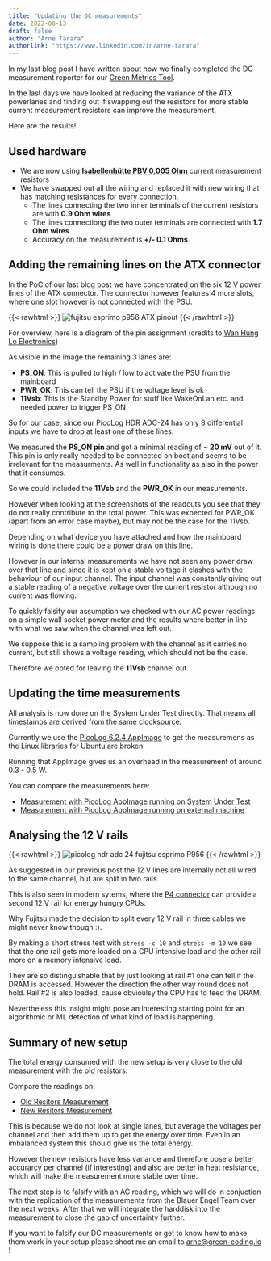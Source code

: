```yaml
---
title: "Updating the DC measurements"
date: 2022-08-13
draft: false
author: "Arne Tarara"
authorlink: "https://www.linkedin.com/in/arne-tarara"
---
```


In my last blog post I have written about how we finally completed the DC measurement
reporter for our [Green Metrics Tool](https://github.com/green-coding-berlin/green-metrics-tool).

In the last days we have looked at reducing the variance of the ATX powerlanes 
and finding out if swapping out the resistors for more stable current measurement
resistors can improve the measurement.

Here are the results!

## Used hardware

- We are now using [**Isabellenhütte PBV 0,005 Ohm**](https://www.conrad.de/de/p/isabellenhuette-pbv-0-005-messwiderstand-0-005-10-w-l-x-b-x-h-22-x-4-x-17-mm-1-st-447366.html?searchType=SearchRedirect) current measurement resistors
- We have swapped out all the wiring and replaced it with new wiring that has matching resistances for every connection.
    + The lines connecting the two inner terminals of the current resistors are with **0.9 Ohm wires**
    + The lines connectiong the two outer terminals are connected with **1.7 Ohm wires**. 
    + Accuracy on the measurement is **+/- 0.1 Ohms**
    
## Adding the remaining lines on the ATX connector

In the PoC of our last blog post we have concentrated on the six 12 V power lines of the ATX connector.
The connector however features 4 more slots, where one slot however is not connected with the 
PSU.

{{< rawhtml >}}
<img class="ui medium floated right rounded bordered image" src="/img/blog/fujitsu_esprimo_p956_ATX_pinout.webp" alt="fujitsu esprimo p956 ATX pinout" loading="lazy">
{{< /rawhtml >}}

For overview, here is a diagram of the pin assignment (credits to [Wan Hung Lo Electronics](https://www.wanhunglo.com/2020/fujitsu-esprimo-e920-d3222-a12-12v-11vsb-to-atx-conversion-p28))

As visible in the image the remaining 3 lanes are:
- **PS_ON**: This is pulled to high / low to activate the PSU from the mainboard
- **PWR_OK**: This can tell the PSU if the voltage level is ok
- **11Vsb**: This is the Standby Power for stuff like WakeOnLan etc. and needed power to trigger PS_ON

So for our case, since our PicoLog HDR ADC-24 has only 8 differential inputs we have to
drop at least one of these lines.

We measured the **PS_ON pin** and got a minimal reading of **~ 20 mV** out of it. This pin is only
really needed to be connected on boot and seems to be irrelevant for the measurments.
As well in functionality as also in the power that it consumes. 

So we could included the **11Vsb** and the **PWR_OK** in our measurements.

However when looking at the screenshots of the readouts you see that they do not really contribute
to the total power. This was expected for PWR_OK (apart from an error case maybe),
but may not be the case for the 11Vsb. 

Depending on what device you have attached and how the mainboard wiring is done there could be a power draw on this line.

However in our internal measurements we have not seen any power draw over that line and since 
it is kept on a stable voltage it clashes with the behaviour of our input channel. 
The input channel was constantly giving out a stable reading of a negative voltage over the 
current resistor although no current was flowing.

To quickly falsify our assumption we checked with our AC power readings on a simple wall socket power meter
and the results where better in line with what we saw when the channel was left out.

We suppose this is a sampling problem with the channel as it carries no current, but still shows
a voltage reading, which should not be the case.

Therefore we opted for leaving the **11Vsb** channel out.

## Updating the time measurements

All analysis is now done on the System Under Test directly. That means all timestamps are
derived from the same clocksource.

Currently we use the [PicoLog 6.2.4 AppImage](https://www.picotech.com/downloads/_lightbox/picolog-6-for-linux) to get the measuremens as the Linux libraries
for Ubuntu are broken.

Running that AppImage gives us an overhead in the measurement of around 0.3 - 0.5 W.

You can compare the measurements here:
- [Measurement with PicoLog AppImage running on System Under Test](https://metrics.green-coding.io/stats.html?id=7f4e2725-d84b-4992-aeb7-5f42f797aa73)
- [Measurement with PicoLog AppImage running on external machine](https://metrics.green-coding.io/stats.html?id=f99e563d-2c5c-453d-99fe-5ac9f6f307ac)

## Analysing the 12 V rails

{{< rawhtml >}}
<img class="ui big floated right rounded bordered image" src="/img/blog/picolog_hdr_adc_24_fujitsu_esprimo_P956.webp" alt="picolog hdr adc 24 fujitsu esprimo P956" loading="lazy">
{{< /rawhtml >}}

As suggested in our previous post the 12 V lines are internally not all wired to the same 
channel, but are split in two rails.

This is also seen in modern sytems, where the [P4 connector](https://en.wikipedia.org/wiki/ATX) can provide a second
12 V rail for energy hungry CPUs.

Why Fujitsu made the decision to split every 12 V rail in three cables we might never know though :).

By making a short stress test with `stress -c 10` and `stress -m 10` we see that the one rail gets
more loaded on a CPU intensive load and the other rail more on a memory intensive load.

They are so distinguishable that by just looking at rail #1 one can tell if the DRAM is accessed. However 
the direction the other way round does not hold. Rail #2 is also loaded, cause obvioulsy the CPU has to feed the DRAM.

Nevertheless this insight might pose an interesting starting point for an algorithmic or ML detection of what kind of load is happening.

## Summary of new setup

The total energy consumed with the new setup is very close to the old measurement with the old resistors.

Compare the readings on: 
- [Old Resitors Measurement](https://metrics.green-coding.io/stats.html?id=f99e563d-2c5c-453d-99fe-5ac9f6f307ac)
- [New Resitors Measurement](https://metrics.green-coding.io/stats.html?id=7f4e2725-d84b-4992-aeb7-5f42f797aa73)

This is because we do not look at single lanes, but average the voltages per channel and then add them up
to get the energy over time.
Even in an imbalanced system this should give us the total energy.

However the new resistors have less variance and therefore pose a better accurarcy per channel (if interesting) and also are better in heat resistance, which will make the measurement more stable over time.

The next step is to falsify with an AC reading, which we will do in conjuction with the replication of the measurements from the Blauer Engel Team over the next weeks.
After that we will integrate the harddisk into the measurement to close the gap of uncertainty further.

If you want to falsify our DC measurements or get to know how to make them work in your setup please shoot me an email to arne@green-coding.io !

